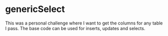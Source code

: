# genericSelect
This was a personal challenge where I want to get the columns for any table I pass. The base code can be used for inserts, updates and selects.
